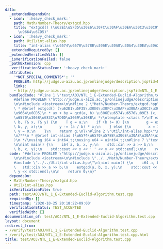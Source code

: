 ```yaml
---
data:
  _extendedDependsOn:
  - icon: ':heavy_check_mark:'
    path: Math/Number-Theory/extgcd.hpp
    title: "extgcd() (\u62E1\u5F35\u30E6\u30FC\u30AF\u30EA\u30C3\u30C9\u306E\u4E92\
      \u9664\u6CD5)"
  - icon: ':heavy_check_mark:'
    path: Util/int-alias.hpp
    title: "int-alias (\u6574\u6570\u578B\u306E\u30A8\u30A4\u30EA\u30A2\u30B9)"
  _extendedRequiredBy: []
  _extendedVerifiedWith: []
  _isVerificationFailed: false
  _pathExtension: cpp
  _verificationStatusIcon: ':heavy_check_mark:'
  attributes:
    '*NOT_SPECIAL_COMMENTS*': ''
    PROBLEM: http://judge.u-aizu.ac.jp/onlinejudge/description.jsp?id=NTL_1_E
    links:
    - http://judge.u-aizu.ac.jp/onlinejudge/description.jsp?id=NTL_1_E
  bundledCode: "#line 1 \"test/AOJ/NTL_1_E-Extended-Euclid-Algorithm.test.cpp\"\n\
    #define PROBLEM \"http://judge.u-aizu.ac.jp/onlinejudge/description.jsp?id=NTL_1_E\"\
    \n\n#include <iostream>\n\n#line 2 \"Math/Number-Theory/extgcd.hpp\"\n\n/**\n\
    \ * @brief extgcd() (\u62E1\u5F35\u30E6\u30FC\u30AF\u30EA\u30C3\u30C9\u306E\u4E92\
    \u9664\u6CD5)\n * ax + by = gcd(a, b) \u306E\u6574\u6570\u89E3 (x, y) \u3092\u5F15\
    \u6570\u306B\u683C\u7D0D\u3059\u308B\n */\ntemplate <class T>\nT extgcd(T a, T\
    \ b, T& x, T& y) {\n    T g = a;\n    if (b != 0) {\n        g = extgcd(b, a %\
    \ b, y, x);\n        y -= (a / b) * x;\n    } else {\n        x = 1;\n       \
    \ y = 0;\n    }\n    return g;\n}\n#line 2 \"Util/int-alias.hpp\"\n#include <cstdint>\n\
    \n/**\n * @brief int-alias (\u6574\u6570\u578B\u306E\u30A8\u30A4\u30EA\u30A2\u30B9\
    )\n */\nusing i64 = int64_t;\nusing u64 = uint64_t;\n#line 7 \"test/AOJ/NTL_1_E-Extended-Euclid-Algorithm.test.cpp\"\
    \n\nint main() {\n    i64 a, b, x, y;\n    std::cin >> a >> b;\n    extgcd(a,\
    \ b, x, y);\n    std::cout << x << ' ' << y << std::endl;\n\n    return 0;\n}\n"
  code: "#define PROBLEM \"http://judge.u-aizu.ac.jp/onlinejudge/description.jsp?id=NTL_1_E\"\
    \n\n#include <iostream>\n\n#include \"../../Math/Number-Theory/extgcd.hpp\"\n\
    #include \"../../Util/int-alias.hpp\"\n\nint main() {\n    i64 a, b, x, y;\n \
    \   std::cin >> a >> b;\n    extgcd(a, b, x, y);\n    std::cout << x << ' ' <<\
    \ y << std::endl;\n\n    return 0;\n}"
  dependsOn:
  - Math/Number-Theory/extgcd.hpp
  - Util/int-alias.hpp
  isVerificationFile: true
  path: test/AOJ/NTL_1_E-Extended-Euclid-Algorithm.test.cpp
  requiredBy: []
  timestamp: '2020-10-25 20:18:22+09:00'
  verificationStatus: TEST_ACCEPTED
  verifiedWith: []
documentation_of: test/AOJ/NTL_1_E-Extended-Euclid-Algorithm.test.cpp
layout: document
redirect_from:
- /verify/test/AOJ/NTL_1_E-Extended-Euclid-Algorithm.test.cpp
- /verify/test/AOJ/NTL_1_E-Extended-Euclid-Algorithm.test.cpp.html
title: test/AOJ/NTL_1_E-Extended-Euclid-Algorithm.test.cpp
---
```

